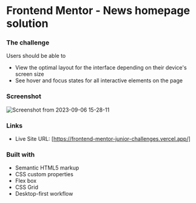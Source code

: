 # Frontend Mentor - News homepage solution


### The challenge

Users should be able to
- View the optimal layout for the interface depending on their device's screen size
- See hover and focus states for all interactive elements on the page

### Screenshot

![Screenshot from 2023-09-06 15-28-11](https://github.com/Meetkamal256/frontend-mentor-junior-challenges/assets/104779844/d6bdb089-2b9e-4370-873c-c3e44d70e1c5)

### Links

- Live Site URL: [https://frontend-mentor-junior-challenges.vercel.app/]


### Built with

- Semantic HTML5 markup
- CSS custom properties
- Flex box
- CSS Grid
- Desktop-first workflow
